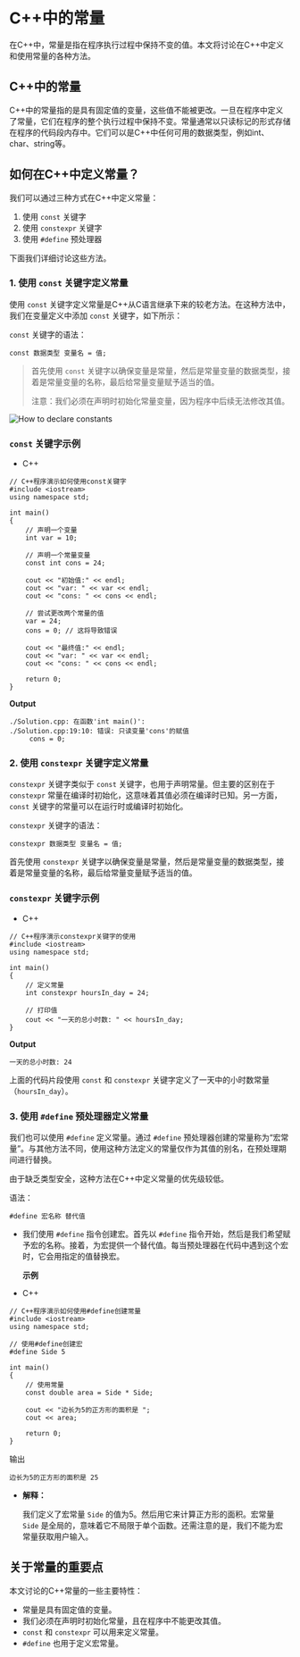 # C++中的常量

在C++中，常量是指在程序执行过程中保持不变的值。本文将讨论在C++中定义和使用常量的各种方法。

## C++中的常量

C++中的常量指的是具有固定值的变量，这些值不能被更改。一旦在程序中定义了常量，它们在程序的整个执行过程中保持不变。常量通常以只读标记的形式存储在程序的代码段内存中。它们可以是C++中任何可用的数据类型，例如int、char、string等。

## 如何在C++中定义常量？

我们可以通过三种方式在C++中定义常量：

1. 使用 `const` 关键字
2. 使用 `constexpr` 关键字
3. 使用 `#define` 预处理器

下面我们详细讨论这些方法。

### 1. 使用 `const` 关键字定义常量

使用 `const` 关键字定义常量是C++从C语言继承下来的较老方法。在这种方法中，我们在变量定义中添加 `const` 关键字，如下所示：

`const` 关键字的语法：

```
const 数据类型 变量名 = 值;
```

> 首先使用 `const` 关键字以确保变量是常量，然后是常量变量的数据类型，接着是常量变量的名称，最后给常量变量赋予适当的值。
>
> 注意：我们必须在声明时初始化常量变量，因为程序中后续无法修改其值。

![How to declare constants](https://media.geeksforgeeks.org/wp-content/uploads/20230306220005/how-to-declare-constants-in-c.png)

 

### **`const` 关键字示例**

- C++

```
// C++程序演示如何使用const关键字
#include <iostream>
using namespace std;

int main()
{
    // 声明一个变量
    int var = 10;

    // 声明一个常量变量
    const int cons = 24;

    cout << "初始值:" << endl;
    cout << "var: " << var << endl;
    cout << "cons: " << cons << endl;

    // 尝试更改两个常量的值
    var = 24;
    cons = 0; // 这将导致错误

    cout << "最终值:" << endl;
    cout << "var: " << var << endl;
    cout << "cons: " << cons << endl;

    return 0;
}
```

**Output**

```
./Solution.cpp: 在函数'int main()':
./Solution.cpp:19:10: 错误: 只读变量'cons'的赋值
     cons = 0;
```

### 2. 使用 `constexpr` 关键字定义常量

`constexpr` 关键字类似于 `const` 关键字，也用于声明常量。但主要的区别在于 `constexpr` 常量在编译时初始化，这意味着其值必须在编译时已知。另一方面，`const` 关键字的常量可以在运行时或编译时初始化。

`constexpr` 关键字的语法：

```
constexpr 数据类型 变量名 = 值;
```

首先使用 `constexpr` 关键字以确保变量是常量，然后是常量变量的数据类型，接着是常量变量的名称，最后给常量变量赋予适当的值。

### **`constexpr` 关键字示例**

- C++

```
// C++程序演示constexpr关键字的使用
#include <iostream>
using namespace std;

int main()
{
    // 定义常量
    int constexpr hoursIn_day = 24;

    // 打印值
    cout << "一天的总小时数: " << hoursIn_day;
}
```

**Output**

```
一天的总小时数: 24
```

上面的代码片段使用 `const` 和 `constexpr` 关键字定义了一天中的小时数常量（`hoursIn_day`）。

### 3. 使用 `#define` 预处理器定义常量

我们也可以使用 `#define` 定义常量。通过 `#define` 预处理器创建的常量称为“宏常量”。与其他方法不同，使用这种方法定义的常量仅作为其值的别名，在预处理期间进行替换。

由于缺乏类型安全，这种方法在C++中定义常量的优先级较低。

语法：

```
#define 宏名称 替代值
```

- 我们使用 `#define` 指令创建宏。首先以 `#define` 指令开始，然后是我们希望赋予宏的名称。接着，为宏提供一个替代值。每当预处理器在代码中遇到这个宏时，它会用指定的值替换宏。

  **示例**

- C++

```
// C++程序演示如何使用#define创建常量
#include <iostream>
using namespace std;

// 使用#define创建宏
#define Side 5

int main()
{
    // 使用常量
    const double area = Side * Side;

    cout << "边长为5的正方形的面积是 ";
    cout << area;

    return 0;
}
```

输出

```
边长为5的正方形的面积是 25
```

- **解释：**

  我们定义了宏常量 `Side` 的值为5。然后用它来计算正方形的面积。宏常量 `Side` 是全局的，意味着它不局限于单个函数。还需注意的是，我们不能为宏常量获取用户输入。

## 关于常量的重要点

  本文讨论的C++常量的一些主要特性：

  - 常量是具有固定值的变量。
  - 我们必须在声明时初始化常量，且在程序中不能更改其值。
  - `const` 和 `constexpr` 可以用来定义常量。
  - `#define` 也用于定义宏常量。